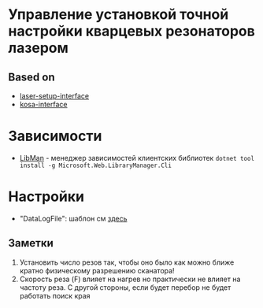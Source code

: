 # Управление установкой точной настройки кварцевых резонаторов лазером

## Based on
* [laser-setup-interface](https://github.com/ololoshka2871/Laser-setup-interface)
* [kosa-interface](https://github.com/ololoshka2871/kosa-interface)

# Зависимости
* [LibMan](https://learn.microsoft.com/ru-ru/aspnet/core/client-side/libman/libman-cli?view=aspnetcore-7.0) - менеджер зависимостей клиентских библиотек
    `dotnet tool install -g Microsoft.Web.LibraryManager.Cli`

# Настройки
- "DataLogFile": шаблон см [здесь](https://docs.rs/chrono/latest/chrono/struct.DateTime.html#method.format)

## Заметки
1. Установить число резов так, чтобы оно было как можно ближе кратно физическому разрешению сканатора!
2. Скорость реза (F) влияет на нагрев но практически не влияет на частоту реза. С другой стороны, если будет перебор не будет работать поиск края